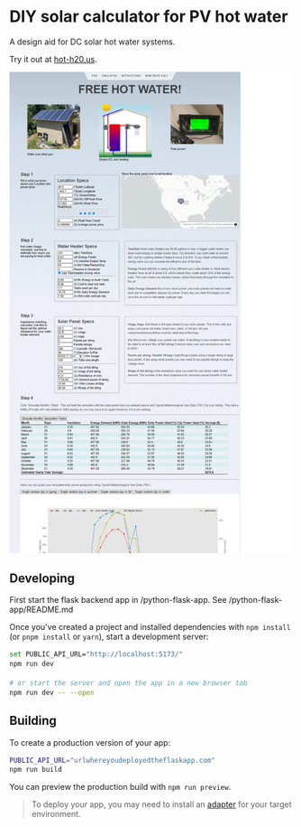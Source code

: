 # DIY solar calculator for PV hot water

A design aid for DC solar hot water systems.

Try it out at [hot-h20.us](https://www.hot-h2o.us/).

![Screenshot](/static/Screenshot.png)

## Developing

First start the flask backend app in /python-flask-app.  See /python-flask-app/README.md

Once you've created a project and installed dependencies with `npm install` (or `pnpm install` or `yarn`), start a development server:

```bash
set PUBLIC_API_URL="http://localhost:5173/"
npm run dev

# or start the server and open the app in a new browser tab
npm run dev -- --open
```

## Building

To create a production version of your app:

```bash
PUBLIC_API_URL="urlwhereyoudeployedtheflaskapp.com"
npm run build
```

You can preview the production build with `npm run preview`.

> To deploy your app, you may need to install an [adapter](https://kit.svelte.dev/docs/adapters) for your target environment.
